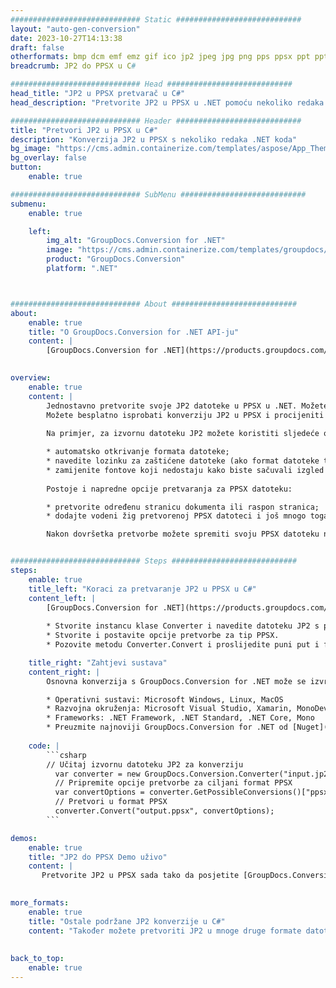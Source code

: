 ```yaml
---
############################# Static ############################
layout: "auto-gen-conversion"
date: 2023-10-27T14:13:38
draft: false
otherformats: bmp dcm emf emz gif ico jp2 jpeg jpg png pps ppsx ppt pptx psb psd svg svgz tga tif tiff webp wmf wmz
breadcrumb: JP2 do PPSX u C#

############################# Head ############################
head_title: "JP2 u PPSX pretvarač u C#"
head_description: "Pretvorite JP2 u PPSX u .NET pomoću nekoliko redaka koda. Koristite GroupDocs Document Conversion API za pretvaranje preko 160 formata datoteka."

############################# Header ############################
title: "Pretvori JP2 u PPSX u C#"
description: "Konverzija JP2 u PPSX s nekoliko redaka .NET koda"
bg_image: "https://cms.admin.containerize.com/templates/aspose/App_Themes/V3/images/bg/header1.png"
bg_overlay: false
button:
    enable: true

############################# SubMenu ############################
submenu:
    enable: true

    left:
        img_alt: "GroupDocs.Conversion for .NET"
        image: "https://cms.admin.containerize.com/templates/groupdocs/images/product-logos/90x90-noborder/groupdocs-conversion-net.png"
        product: "GroupDocs.Conversion"
        platform: ".NET"



############################# About ############################
about:
    enable: true
    title: "O GroupDocs.Conversion for .NET API-ju"
    content: |
        [GroupDocs.Conversion for .NET](https://products.groupdocs.com/conversion/net/) može se koristiti za pretvaranje Microsoft Worda, Excela, PowerPointa, PDF-a, Visio i drugih formata. GroupDocs.Conversion je samostalni API koji je prikladan za pozadinske i interne sustave gdje su potrebne visoke performanse. Ne ovisi o softveru poput Microsofta ili Open Officea.
    

overview:
    enable: true
    content: |
        Jednostavno pretvorite svoje JP2 datoteke u PPSX u .NET. Možete koristiti samo nekoliko C# linija koda na bilo kojoj platformi po vašem izboru kao što su - Windows, Linux, macOS.
        Možete besplatno isprobati konverziju JP2 u PPSX i procijeniti kvalitetu rezultata konverzije. Uz jednostavne scenarije konverzije datoteka, možete isprobati naprednije opcije za učitavanje izvorne JP2 datoteke i za spremanje izlaznog PPSX rezultata. 
        
        Na primjer, za izvornu datoteku JP2 možete koristiti sljedeće opcije učitavanja:

        * automatsko otkrivanje formata datoteke;
        * navedite lozinku za zaštićene datoteke (ako format datoteke to podržava);
        * zamijenite fontove koji nedostaju kako biste sačuvali izgled dokumenta.
        
        Postoje i napredne opcije pretvaranja za PPSX datoteku:

        * pretvorite određenu stranicu dokumenta ili raspon stranica;
        * dodajte vodeni žig pretvorenoj PPSX datoteci i još mnogo toga.

        Nakon dovršetka pretvorbe možete spremiti svoju PPSX datoteku na lokalnu stazu datoteke ili bilo koju pohranu treće strane kao što su FTP, Amazon S3, Google Drive, Dropbox itd. Imajte na umu - da pretvorite JP2 u {{ TO}} nema potrebe za instaliranjem bilo kakvog dodatnog softvera - poput MS Officea, Open Officea, Adobe Acrobat Readera itd.


############################# Steps ############################
steps:
    enable: true
    title_left: "Koraci za pretvaranje JP2 u PPSX u C#"
    content_left: |
        [GroupDocs.Conversion for .NET](https://products.groupdocs.com/conversion/net/) programerima olakšava pretvaranje JP2 datoteke u PPSX s nekoliko redaka koda.
        
        * Stvorite instancu klase Converter i navedite datoteku JP2 s punim putem
        * Stvorite i postavite opcije pretvorbe za tip PPSX.
        * Pozovite metodu Converter.Convert i proslijedite puni put i format (PPSX) kao parametar

    title_right: "Zahtjevi sustava"
    content_right: |
        Osnovna konverzija s GroupDocs.Conversion for .NET može se izvršiti u samo nekoliko jednostavnih koraka. Naši API-ji podržani su na svim glavnim platformama i operativnim sustavima. Prije izvršavanja koda u nastavku, provjerite imate li sljedeće preduvjete instalirane na vašem sustavu.

        * Operativni sustavi: Microsoft Windows, Linux, MacOS
        * Razvojna okruženja: Microsoft Visual Studio, Xamarin, MonoDevelop
        * Frameworks: .NET Framework, .NET Standard, .NET Core, Mono
        * Preuzmite najnoviji GroupDocs.Conversion for .NET od [Nuget](https://www.nuget.org/packages/groupdocs.conversion)
         
    code: |
        ```csharp    
        // Učitaj izvornu datoteku JP2 za konverziju
          var converter = new GroupDocs.Conversion.Converter("input.jp2");
          // Pripremite opcije pretvorbe za ciljani format PPSX
          var convertOptions = converter.GetPossibleConversions()["ppsx"].ConvertOptions;
          // Pretvori u format PPSX
          converter.Convert("output.ppsx", convertOptions);
        ```

demos:
    enable: true
    title: "JP2 do PPSX Demo uživo"
    content: |
       Pretvorite JP2 u PPSX sada tako da posjetite [GroupDocs.Conversion App](https://products.groupdocs.app/conversion/family) web mjesto. Online demo ima sljedeće prednosti
          

more_formats:
    enable: true
    title: "Ostale podržane JP2 konverzije u C#"
    content: "Također možete pretvoriti JP2 u mnoge druge formate datoteka. Pogledajte popis u nastavku."
       
       
back_to_top:
    enable: true
---
```

